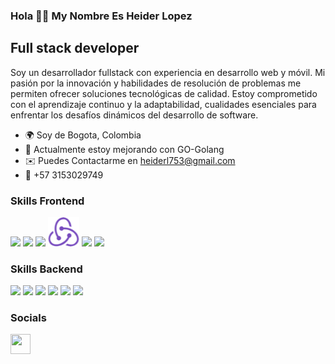 ### Hola 👋🏻 My Nombre Es Heider Lopez
 
Full stack developer
-----------------------------
Soy un desarrollador fullstack con experiencia en desarrollo web y móvil. Mi pasión por la innovación y habilidades de resolución de problemas me permiten ofrecer soluciones tecnológicas de calidad. Estoy comprometido con el aprendizaje continuo y la adaptabilidad, cualidades esenciales para enfrentar los desafíos dinámicos del desarrollo de software.

*   🌍  Soy de Bogota, Colombia
*   🌱  Actualmente estoy mejorando con GO-Golang
*   ✉️  Puedes Contactarme en [heiderl753@gmail.com](mailto:heiderl753@gmail.com)
*   📱   +57 3153029749

### Skills Frontend
<p align="left">
 <a href="https://developer.mozilla.org/en-US/docs/Web/JavaScript" target="_blank" rel="noreferrer"><img src ="http://3con14.biz/code/_data/js/intro/js-logo.png" width="50" /></a>
 <a href="https://www.typescriptlang.org/" target="_blank" rel="noreferrer"><img src="https://raw.githubusercontent.com/remojansen/logo.ts/master/ts.jpg" width="50" /></a>
 <a href="https://reactjs.org/" target="_blank" rel="noreferrer"><img src="https://raw.githubusercontent.com/danielcranney/readme-generator/main/public/icons/skills/react-colored.svg" width="50" /></a>
 <a href="http://redux.js.org" target="_blank" rel="noreferrer"><img src="https://github.com/MarioTerron/logo-images/blob/master/logos/redux.png" width="50" /></a>
 <a href="https://developer.mozilla.org/en-US/docs/Glossary/HTML5" target="_blank" rel="noreferrer"><img src="https://raw.githubusercontent.com/danielcranney/readme-generator/main/public/icons/skills/css3-colored.svg" width="50" /></a>
 <a href="https://www.w3.org/TR/CSS/#css" target="_blank" rel="noreferrer"><img src="https://raw.githubusercontent.com/danielcranney/readme-generator/main/public/icons/skills/html5-colored.svg" width="50" /></a>
</p>


### Skills Backend
<p align="lefts">
 <a href="https://go.dev/" target="_blank" rel="noreferrer"><img src="https://go.dev/blog/go-brand/Go-Logo/PNG/Go-Logo_Aqua.png" width="50" /></a>
 <a href="https://docs.gofiber.io/" target="_blank" rel="noreferrer"><img src="https://docs.gofiber.io/img/logo-dark.svg" width="50" /></a>
 <a href="https://nodejs.org/en/" target="_blank" rel="noreferrer"><img src="https://raw.githubusercontent.com/danielcranney/readme-generator/main/public/icons/skills/nodejs-colored.svg" width="50" /></a>
 <a href="http://expressjs.com/" target="_blank" rel="noreferrer"><img src="https://raw.githubusercontent.com/danielcranney/readme-generator/main/public/icons/skills/express-colored.svg" width="50" /></a>
 <a href="https://www.postgresql.org/" target="_blank" rel="noreferrer"><img src="https://github.com/jalbertsr/logo-badge-images/blob/master/img/rsz_postgresql.png" width="50" /></a>
 <a href="https://www.mongodb.com/docs/" target="_blank" rel="noreferrer"><img src="https://cdn.worldvectorlogo.com/logos/mongodb-icon-2.svg" width="50" /></a>
</p>

### Socials
<p align="left"> 
<a href="https://www.linkedin.com/in/heider-lopez-b71a09217/" target="_blank" rel="noreferrer"><img src="https://raw.githubusercontent.com/danielcranney/readme-generator/main/public/icons/socials/linkedin.svg" width="32" height="32" /></a>
